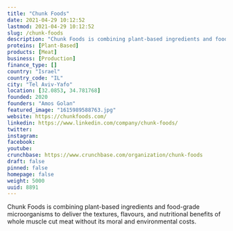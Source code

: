 ```yaml
---
title: "Chunk Foods"
date: 2021-04-29 10:12:52
lastmod: 2021-04-29 10:12:52
slug: /chunk-foods
description: "Chunk Foods is combining plant-based ingredients and food-grade microorganisms to deliver the textures, flavours, and nutritional benefits of whole muscle cut meat without its moral and environmental costs."
proteins: [Plant-Based]
products: [Meat]
business: [Production]
finance_type: []
country: "Israel"
country_code: "IL"
city: "Tel Aviv-Yafo"
location: [32.0853, 34.781768]
founded: 2020
founders: "Amos Golan"
featured_image: "1615989588763.jpg"
website: https://chunkfoods.com/
linkedin: https://www.linkedin.com/company/chunk-foods/
twitter: 
instagram: 
facebook: 
youtube: 
crunchbase: https://www.crunchbase.com/organization/chunk-foods
draft: false
pinned: false
homepage: false
weight: 5000
uuid: 8891
---
```

Chunk Foods is combining plant-based ingredients and food-grade microorganisms to deliver the textures, flavours, and nutritional benefits of whole muscle cut meat without its moral and environmental costs.
